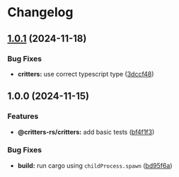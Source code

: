 # Changelog

## [1.0.1](https://github.com/michaelhthomas/critters-rs/compare/critters-v1.0.0...critters-v1.0.1) (2024-11-18)


### Bug Fixes

* **critters:** use correct typescript type ([3dccf48](https://github.com/michaelhthomas/critters-rs/commit/3dccf4830f947e0c78e8b2dace02720c70b664f2))

## 1.0.0 (2024-11-15)


### Features

* **@critters-rs/critters:** add basic tests ([bf4f1f3](https://github.com/michaelhthomas/critters-rs/commit/bf4f1f330dfe39f3a31e55385aaa2590f021eeea))


### Bug Fixes

* **build:** run cargo using `childProcess.spawn` ([bd95f6a](https://github.com/michaelhthomas/critters-rs/commit/bd95f6a108ca95a63fa973e9dd4fb54db9310f77))
